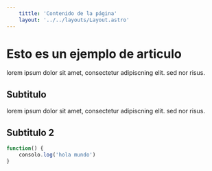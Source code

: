 ```yaml
---
    tittle: 'Contenido de la página'
    layout: '../../layouts/Layout.astro'
---
```

# Esto es un ejemplo de articulo

lorem ipsum dolor sit amet, consectetur adipiscning elit. sed nor risus.

## Subtitulo

lorem ipsum dolor sit amet, consectetur adipiscning elit. sed nor risus.

## Subtitulo 2

```javascript
function() {
    consolo.log('hola mundo')
}
```